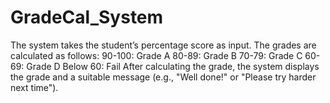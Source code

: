 # GradeCal_System
The system takes the student’s percentage score as input.
The grades are calculated as follows:
90-100: Grade A
80-89: Grade B
70-79: Grade C
60-69: Grade D
Below 60: Fail
After calculating the grade, the system displays the grade and a suitable message (e.g., "Well done!" or "Please try harder next time").

